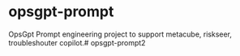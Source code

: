 # opsgpt-prompt

OpsGpt Prompt engineering project to support metacube, riskseer, troubleshouter copilot.# opsgpt-prompt2
